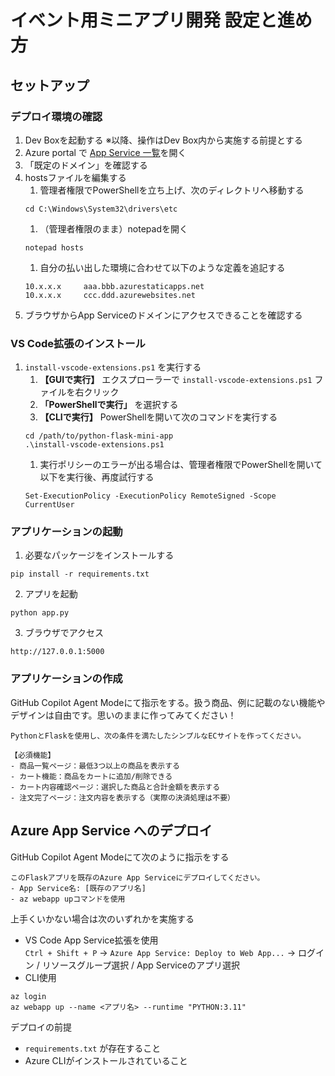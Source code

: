 # イベント用ミニアプリ開発 設定と進め方

## セットアップ

### デプロイ環境の確認

1. Dev Boxを起動する ※以降、操作はDev Box内から実施する前提とする
1. Azure portal で [App Service 一覧](https://portal.azure.com/#browse/Microsoft.Web%2Fsites)を開く
1. 「既定のドメイン」を確認する
1. hostsファイルを編集する
    1. 管理者権限でPowerShellを立ち上げ、次のディレクトリへ移動する
    ```pwsh
    cd C:\Windows\System32\drivers\etc
    ```
    1. （管理者権限のまま）notepadを開く
    ```phwh
    notepad hosts
    ```
    1. 自分の払い出した環境に合わせて以下のような定義を追記する
    ```
    10.x.x.x     aaa.bbb.azurestaticapps.net
    10.x.x.x     ccc.ddd.azurewebsites.net
    ```
1. ブラウザからApp Serviceのドメインにアクセスできることを確認する

### VS Code拡張のインストール

1. `install-vscode-extensions.ps1` を実行する
    1. **【GUIで実行】** エクスプローラーで `install-vscode-extensions.ps1` ファイルを右クリック
    1. **「PowerShellで実行」** を選択する
    1. **【CLIで実行】** PowerShellを開いて次のコマンドを実行する
    ```pwsh
    cd /path/to/python-flask-mini-app
    .\install-vscode-extensions.ps1
    ```
    1. 実行ポリシーのエラーが出る場合は、管理者権限でPowerShellを開いて以下を実行後、再度試行する
    ```pwsh
    Set-ExecutionPolicy -ExecutionPolicy RemoteSigned -Scope CurrentUser
    ```

### アプリケーションの起動

1. 必要なパッケージをインストールする

```pwsh
pip install -r requirements.txt
```

2. アプリを起動

```pwsh
python app.py
```

3. ブラウザでアクセス

```
http://127.0.0.1:5000
```

### アプリケーションの作成

GitHub Copilot Agent Modeにて指示をする。扱う商品、例に記載のない機能やデザインは自由です。思いのままに作ってみてください！

```
PythonとFlaskを使用し、次の条件を満たしたシンプルなECサイトを作ってください。

【必須機能】
- 商品一覧ページ：最低3つ以上の商品を表示する
- カート機能：商品をカートに追加/削除できる
- カート内容確認ページ：選択した商品と合計金額を表示する
- 注文完了ページ：注文内容を表示する（実際の決済処理は不要）
```

## Azure App Service へのデプロイ

GitHub Copilot Agent Modeにて次のように指示をする  

```
このFlaskアプリを既存のAzure App Serviceにデプロイしてください。
- App Service名: [既存のアプリ名]
- az webapp upコマンドを使用
```

上手くいかない場合は次のいずれかを実施する  

- VS Code App Service拡張を使用  
    `Ctrl + Shift + P` -> `Azure App Service: Deploy to Web App...` -> ログイン / リソースグループ選択 / App Serviceのアプリ選択
- CLI使用
```pwsh
az login
az webapp up --name <アプリ名> --runtime "PYTHON:3.11"
```

デプロイの前提
- `requirements.txt` が存在すること
- Azure CLIがインストールされていること